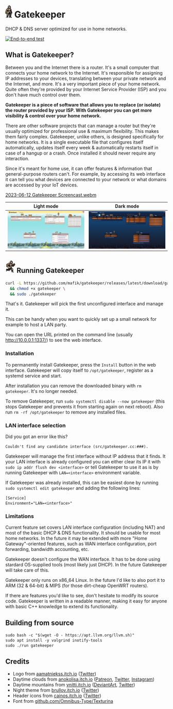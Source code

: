 # [![Gatekeeper](https://github.com/mafik/gatekeeper/blob/main/static/gatekeeper.gif?raw=true)](https://github.com/mafik/gatekeeper) Gatekeeper
DHCP &amp; DNS server optimized for use in home networks.

[![End-to-end test](https://github.com/mafik/gatekeeper/actions/workflows/test.yml/badge.svg)](https://github.com/mafik/gatekeeper/actions/workflows/test.yml)

## What is Gatekeeper?

Between you and the Internet there is a router. It's a small computer that connects your home network to the Internet. It's responsible for assigning IP addresses to your devices, translating between your private network and the Internet, and more. It's a very important piece of your home network. Quite often they're provided by your Internet Service Provider (ISP) and you don't have much control over them.

**Gatekeeper is a piece of software that allows you to replace (or isolate) the router provided by your ISP. With Gatekeeper you can get more visibility & control over your home network.**

There are other software projects that can manage a router but they're usually optimized for professional use & maximum flexibility. This makes them fairly complex. Gatekeeper, unlike others, is designed specifically for home networks. It is a single executable file that configures itself automatically, updates itself every week & automatically restarts itself in case of a hangup or a crash. Once installed it should never require any interaction.

Since it's meant for home use, it can offer features &amp; information that general-purpose routers can't. For example, by accessing its web interface it can tell you what devices are connected to your network or what domains are accessed by your IoT devices.

[2023-06-12 Gatekeeper Screencast.webm](https://github.com/mafik/gatekeeper/assets/309914/76b61336-205b-4342-8715-d62d37a582c3)

| Light mode                                                                                                                            | Dark mode                                                                                                                                 |
| ------------------------------------------------------------------------------------------------------------------------------------- | ----------------------------------------------------------------------------------------------------------------------------------------- |
| ![Light mode](https://raw.githubusercontent.com/mafik/gatekeeper/f6204d11fd968177254feaa4e16e45360c07f4b5/screenshots/2023-06-24.png) | ![Dark mode](https://raw.githubusercontent.com/mafik/gatekeeper/f6204d11fd968177254feaa4e16e45360c07f4b5/screenshots/2023-06-24-dark.png) |

## ![Running Gatekeeper](https://github.com/mafik/gatekeeper/blob/main/gatekeeper-running.gif?raw=true) Running Gatekeeper

```bash
curl -L https://github.com/mafik/gatekeeper/releases/latest/download/gatekeeper.x86_64 -o gatekeeper \
  && chmod +x gatekeeper \
  && sudo ./gatekeeper
```

That's it. Gatekeeper will pick the first unconfigured interface and manage it.

This can be handy when you want to quickly set up a small network for example to host a LAN party.

You can open the URL printed on the command line (usually  http://10.0.0.1:1337/) to see the web interface.

### Installation

To permanently install Gatekeeper, press the `Install` button in the web interface. Gatekeeper will copy itself to `/opt/gatekeeper`, register as a systemd service and start.

After installation you can remove the downloaded binary with `rm gatekeeper`. It's no longer needed.

To remove Gatekeeper, run `sudo systemctl disable --now gatekeeper` (this stops Gatekeeper and prevents it from starting again on next reboot). Also run `rm -rf /opt/gatekeeper` to remove any installed files.

### LAN interface selection

Did you got an error like this?

```
Couldn't find any candidate interface (src/gatekeeper.cc:###).
``````

Gatekeeper will manage the first interface without IP address that it finds. It your LAN interface is already configured you can either clear its IP it with `sudo ip addr flush dev <interface>` or tell Gatekeeper to use it as is by running Gatekeeper with `LAN=<interface>` environment variable.

If Gatekeeper was already installed, this can be easiest done by running `sudo systemctl edit gatekeeper` and adding the following lines:

```
[Service]
Environment="LAN=<interface>"
```

### Limitations

Current feature set covers LAN interface configuration (including NAT) and most of the basic DHCP & DNS functionality. It should be usable for most home networks. In the future it may be extended with more "Home Gateway"-oriented features, such as WAN interface configuration, port forwarding, bandwidth accounting, etc.

Gatekeeper doesn't configure the WAN interface. It has to be done using stardard OS-supplied tools (most likely just DHCP). In the future Gatekeeper will take care of this.

Gatekeeper only runs on x86_64 Linux. In the future I'd like to also port it to ARM (32 & 64-bit) & MIPS (for those dirt-cheap OpenWRT routers).

If there are features you'd like to see, don't hesitate to modify its source code. Gatekeeper is written in a readable manner, making it easy for anyone with basic C++ knowledge to extend its functionality.

## Building from source

```
sudo bash -c "$(wget -O - https://apt.llvm.org/llvm.sh)"
sudo apt install -y valgrind inotify-tools
sudo ./run gatekeeper
```

## Credits

- Logo from [aamatniekss.itch.io](https://aamatniekss.itch.io/fantasy-knight-free-pixelart-animated-character) ([Twitter](https://twitter.com/Namatnieks))
- Daytime clouds from [anokolisa.itch.io](https://anokolisa.itch.io/sidescroller-pixelart-sprites-asset-pack-forest-16x16/devlog/398014/high-forest-new-update) ([Patreon](https://img.itch.zone/aW1nLzkzMTE1NzAucG5n/original/lXKJcR.png), [Twitter](https://img.itch.zone/aW1nLzkzMTE1NzEucG5n/original/ph%2BgkH.png), [Instagram](https://img.itch.zone/aW1nLzEwNDYzNDQ5LnBuZw==/original/Di01oS.png))
- Daytime mountains from [vnitti.itch.io](https://vnitti.itch.io/grassy-mountains-parallax-background) ([DeviantArt](http://www.deviantart.com/vnitti), [Twitter](https://twitter.com/vnitti_art))
- Night theme from [brullov.itch.io](https://brullov.itch.io/2d-platformer-asset-pack-castle-of-despair) ([Twitter](https://twitter.com/brullov_art))
- Header icons from [cainos.itch.io](https://cainos.itch.io/pixel-art-platformer-village-props) ([Twitter](https://twitter.com/cainos_chen))
- Font from [github.com/Omnibus-Type/Texturina](https://github.com/Omnibus-Type/Texturina)
